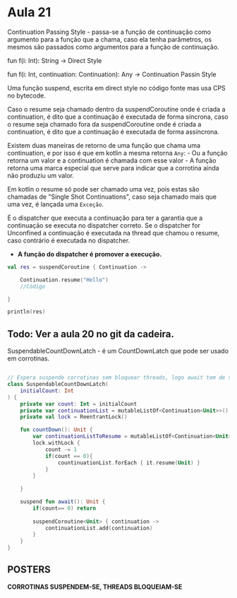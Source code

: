 # Aula 21

Continuation Passing Style - passa-se a função de continuação como argumento para a função que a chama, caso ela tenha parâmetros, os mesmos são passados como argumentos para a função de continuação.

fun f(i: Int): String -> Direct Style

fun f(i: Int, continuation: Continuation<String>): Any -> Continuation Passin Style

Uma função suspend, escrita em direct style no código fonte mas usa CPS no bytecode.

Caso o resume seja chamado dentro da suspendCoroutine onde é criada a continuation, é dito que a continuação é executada de forma síncrona, caso o resume seja chamado fora da suspendCoroutine onde é criada a continuation, é dito que a continuação é executada de forma assíncrona.

Existem duas maneiras de retorno de uma função que chama uma continuation, e por isso é que em kotlin a mesma retorna `Any`:
    - Ou a função retorna um valor e a continuation é chamada com esse valor
    - A função retorna uma marca especial que serve para indicar que a corrotina ainda não produziu um valor.

Em kotlin o resume só pode ser chamado uma vez, pois estas são chamadas de "Single Shot Continuations", caso seja chamado mais que uma vez, é lançada uma `Exceção`.

É o dispatcher que executa a continuação para ter a garantia que a continuação se executa no dispatcher correto. Se o dispatcher for Unconfined a continuação é executada na thread que chamou o resume, caso contrário é executada no dispatcher.

- **A função do dispatcher é promover a execução.**



```kotlin
val res = suspendCoroutine { Continuation ->

    Continuation.resume("Hello")
    //Código

}

println(res)
```

## Todo: Ver a aula 20 no git da cadeira.

SuspendableCountDownLatch - é um CountDownLatch que pode ser usado em corrotinas.

```kotlin

// Espera suspende corrotinas sem bloquear threads, logo await tem de ser suspend
class SuspendableCountDownLatch(
    initialCount: Int
) {
    private var count: Int = initialCount
    private var continuationList = mutableListOf<Continuation<Unit>>()
    private val lock = ReentrantLock()

    fun countDown(): Unit {
        var continuationListToResume = mutableListOf<Continuation<Unit>>()
        lock.withLock {
            count -= 1
            if(count == 0){
                countinuationList.forEach { it.resume(Unit) }
            }
        }
    
    }

    suspend fun await(): Unit {
        if(count== 0) return
    
        suspendCoroutine<Unit> { continuation ->
            continuationList.add(continuation)
        }
    }
}
```



## POSTERS

**CORROTINAS SUSPENDEM-SE, THREADS BLOQUEIAM-SE**